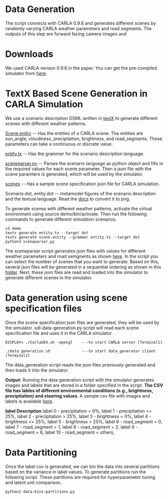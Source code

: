 # Data Generation
The script connects with CARLA 0.9.6 and generates different scenes by randomly varying CARLA weather parameters and road segments. The outputs of this step are forward facing camera images and  

# Downloads
We used CARLA version 0.9.6 in the paper. You can get the pre-compiled simulator from [here](https://carla.readthedocs.io/en/0.9.6/download/). 

# TextX Based Scene Generation in CARLA Simulation

We use a scenario description DSML written in [textX](https://textx.github.io/textX/stable/) to generate different scenes with different weather patterns. 

[Scene.entity](https://github.com/scope-lab-vu/Beta-VAE-OOD-Detector/blob/main/data-generation/textx-scenario-description/demo/scene.entity) -- Has the entities of a CARLA scene. The entities are sun_angle, cloudiness, precipitation, brightness, and road_segments. These parameters can take a continuous or discrete value. 

[entity.tx](https://github.com/scope-lab-vu/Beta-VAE-OOD-Detector/blob/main/data-generation/textx-scenario-description/demo/entity.tx) -- Has the grammer for the scenario description language. 

[sceneparser.py](https://github.com/scope-lab-vu/Beta-VAE-OOD-Detector/blob/main/data-generation/textx-scenario-description/demo/sceneparser.py) -- Parses the scenario language as python object and fills in the required values for each scene parameter. Then a json file with the scene paramters is generated, which will be used by the simulator.

[scenes](https://github.com/scope-lab-vu/Beta-VAE-OOD-Detector/blob/main/data-generation/textx-scenario-description/scenes/) -- Has a sample scene specification json file for CARLA simulation. 

Scenario.dot, entity.dot -- metamodel figures of the scenario description and the textual language. Read the [docs](https://textx.github.io/textX/stable/) to convert it to png.

To generate scenes with different weather patterns, activate the virtual environment using source demo/bin/activate. Then run the following commands to generate different simulation scenarios.

```
cd demo
textx generate entity.tx --target dot
textx generate scene.entity --grammar entity.tx --target dot
python3 sceneparser.py 
```
The sceneparser script generates json files with values for different weather parameters and road semgnents as shown [here](https://github.com/scope-lab-vu/Beta-VAE-OOD-Detector/blob/main/data-generation/textx-scenario-description/scenes/Trial1/scene0.json). In the script you can select the number of scenes that you want to generate. Based on this, several json files will be generated in a sequential ordering as shown in this [folder](https://github.com/scope-lab-vu/Beta-VAE-OOD-Detector/blob/main/data-generation/textx-scenario-description/scenes/Trial1). Next, these json files are read and loaded into the simulator to generate different scenes in the simulator. 

# Data generation using scene specification files

Once the scene specification json files are generated, they will be used by the simulator. sdl-data-generation.py script will read each scene specification file and uses it in the CARLA simulator. 

```
DISPLAY= ./CarlaUE4.sh -opengl    ---to start CARLA server (Terminal1)

./data_generation.sh              ---to start data_generator client (Terminal2)
```
The data_generation script reads the json files previously generated and then loads it into the simulator. 

**Output**: Running the data generation script with the simulator generates images and labels that are stored in a folder specified in the script. **The CSV file has lables of different environmental conditions (e.g., brightness, precipitation) and steering values**. A sample csv file with images and labels is available [here](https://github.com/scope-lab-vu/Beta-VAE-OOD-Detector/blob/main/data-generation/labels.csv).

**label Description**
label 0  - precipitation = 0%,
label 1  - precipitation <= 25%,
label 2  - precipitation > 25%,
label 3  - brightness = 0%,
label 4  - brightness <= 25%,
label 5  - brightness > 25%,
label 6  - road_segment = 0,
label 7  - road_segment = 1,
label 8  - road_segment = 2,
label 9  - road_segment = 6,
label 10  - road_segment = others,

# Data Partitioning

Once the label csv is generated, we can bin the data into several partitions based on the variance in label values. To generate partitions run the following script. These partitions are required for hyperparameter tuning and latent unit comparison. 

```
python2 data-bins-partitions.py
```





